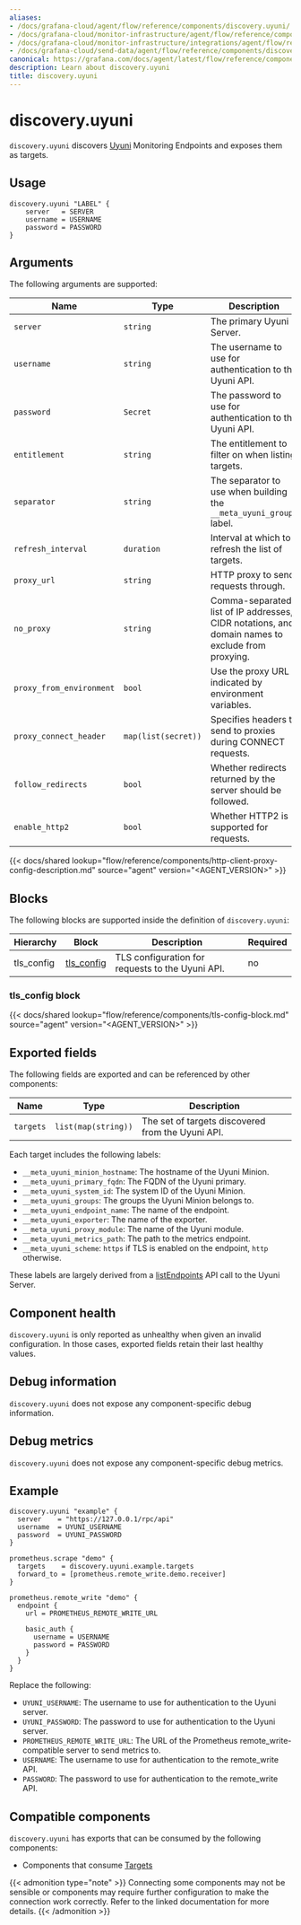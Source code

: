```yaml
---
aliases:
- /docs/grafana-cloud/agent/flow/reference/components/discovery.uyuni/
- /docs/grafana-cloud/monitor-infrastructure/agent/flow/reference/components/discovery.uyuni/
- /docs/grafana-cloud/monitor-infrastructure/integrations/agent/flow/reference/components/discovery.uyuni/
- /docs/grafana-cloud/send-data/agent/flow/reference/components/discovery.uyuni/
canonical: https://grafana.com/docs/agent/latest/flow/reference/components/discovery.uyuni/
description: Learn about discovery.uyuni
title: discovery.uyuni
---
```


# discovery.uyuni

`discovery.uyuni` discovers [Uyuni][] Monitoring Endpoints and exposes them as targets.

[Uyuni]: https://www.uyuni-project.org/

## Usage

```river
discovery.uyuni "LABEL" {
    server   = SERVER
    username = USERNAME
    password = PASSWORD
}
```

## Arguments

The following arguments are supported:

Name                     | Type                | Description                                                         | Default                 | Required
------------------------ | ------------------- | ------------------------------------------------------------------- | ----------------------- | --------
`server`                 | `string`            | The primary Uyuni Server.                                           |                         | yes
`username`               | `string`            | The username to use for authentication to the Uyuni API.            |                         | yes
`password`               | `Secret`            | The password to use for authentication to the Uyuni API.            |                         | yes
`entitlement`            | `string`            | The entitlement to filter on when listing targets.                  | `"monitoring_entitled"` | no
`separator`              | `string`            | The separator to use when building the `__meta_uyuni_groups` label. | `","`                   | no
`refresh_interval`       | `duration`          | Interval at which to refresh the list of targets.                   | `1m`                    | no
`proxy_url`              | `string`            | HTTP proxy to send requests through.                                |                         | no
`no_proxy`               | `string`            | Comma-separated list of IP addresses, CIDR notations, and domain names to exclude from proxying. | | no
`proxy_from_environment` | `bool`              | Use the proxy URL indicated by environment variables.               | `false`                 | no
`proxy_connect_header`   | `map(list(secret))` | Specifies headers to send to proxies during CONNECT requests.       |                         | no
`follow_redirects`       | `bool`              | Whether redirects returned by the server should be followed.        | `true`                  | no
`enable_http2`           | `bool`              | Whether HTTP2 is supported for requests.                            | `true`                  | no

{{< docs/shared lookup="flow/reference/components/http-client-proxy-config-description.md" source="agent" version="<AGENT_VERSION>" >}}

## Blocks
The following blocks are supported inside the definition of
`discovery.uyuni`:

Hierarchy | Block | Description | Required
--------- | ----- | ----------- | --------
tls_config | [tls_config][] | TLS configuration for requests to the Uyuni API. | no

[tls_config]: #tls_config-block

### tls_config block

{{< docs/shared lookup="flow/reference/components/tls-config-block.md" source="agent" version="<AGENT_VERSION>" >}}

## Exported fields

The following fields are exported and can be referenced by other components:

Name      | Type                | Description
--------- | ------------------- | -----------
`targets` | `list(map(string))` | The set of targets discovered from the Uyuni API.

Each target includes the following labels:

* `__meta_uyuni_minion_hostname`: The hostname of the Uyuni Minion.
* `__meta_uyuni_primary_fqdn`: The FQDN of the Uyuni primary.
* `__meta_uyuni_system_id`: The system ID of the Uyuni Minion.
* `__meta_uyuni_groups`: The groups the Uyuni Minion belongs to.
* `__meta_uyuni_endpoint_name`: The name of the endpoint.
* `__meta_uyuni_exporter`: The name of the exporter.
* `__meta_uyuni_proxy_module`: The name of the Uyuni module.
* `__meta_uyuni_metrics_path`: The path to the metrics endpoint.
* `__meta_uyuni_scheme`: `https` if TLS is enabled on the endpoint, `http` otherwise.

These labels are largely derived from a [listEndpoints](https://www.uyuni-project.org/uyuni-docs-api/uyuni/api/system.monitoring.html)
API call to the Uyuni Server.

## Component health

`discovery.uyuni` is only reported as unhealthy when given an invalid
configuration. In those cases, exported fields retain their last healthy
values.

## Debug information

`discovery.uyuni` does not expose any component-specific debug information.

## Debug metrics

`discovery.uyuni` does not expose any component-specific debug metrics.

## Example

```river
discovery.uyuni "example" {
  server    = "https://127.0.0.1/rpc/api"
  username  = UYUNI_USERNAME
  password  = UYUNI_PASSWORD
}

prometheus.scrape "demo" {
  targets    = discovery.uyuni.example.targets
  forward_to = [prometheus.remote_write.demo.receiver]
}

prometheus.remote_write "demo" {
  endpoint {
    url = PROMETHEUS_REMOTE_WRITE_URL

    basic_auth {
      username = USERNAME
      password = PASSWORD
    }
  }
}
```
Replace the following:
  - `UYUNI_USERNAME`: The username to use for authentication to the Uyuni server.
  - `UYUNI_PASSWORD`: The password to use for authentication to the Uyuni server.
  - `PROMETHEUS_REMOTE_WRITE_URL`: The URL of the Prometheus remote_write-compatible server to send metrics to.
  - `USERNAME`: The username to use for authentication to the remote_write API.
  - `PASSWORD`: The password to use for authentication to the remote_write API.
<!-- START GENERATED COMPATIBLE COMPONENTS -->

## Compatible components

`discovery.uyuni` has exports that can be consumed by the following components:

- Components that consume [Targets](../../compatibility/#targets-consumers)

{{< admonition type="note" >}}
Connecting some components may not be sensible or components may require further configuration to make the connection work correctly.
Refer to the linked documentation for more details.
{{< /admonition >}}

<!-- END GENERATED COMPATIBLE COMPONENTS -->
